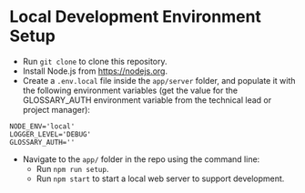 # Local Development Environment Setup

- Run `git clone` to clone this repository.
- Install Node.js from https://nodejs.org.
- Create a `.env.local` file inside the `app/server` folder, and populate it with the following environment variables (get the value for the GLOSSARY_AUTH environment variable from the technical lead or project manager):
```
NODE_ENV='local'
LOGGER_LEVEL='DEBUG'
GLOSSARY_AUTH=''
```
- Navigate to the `app/` folder in the repo using the command line:	
  - Run `npm run setup`.
  - Run `npm start` to start a local web server to support development.
